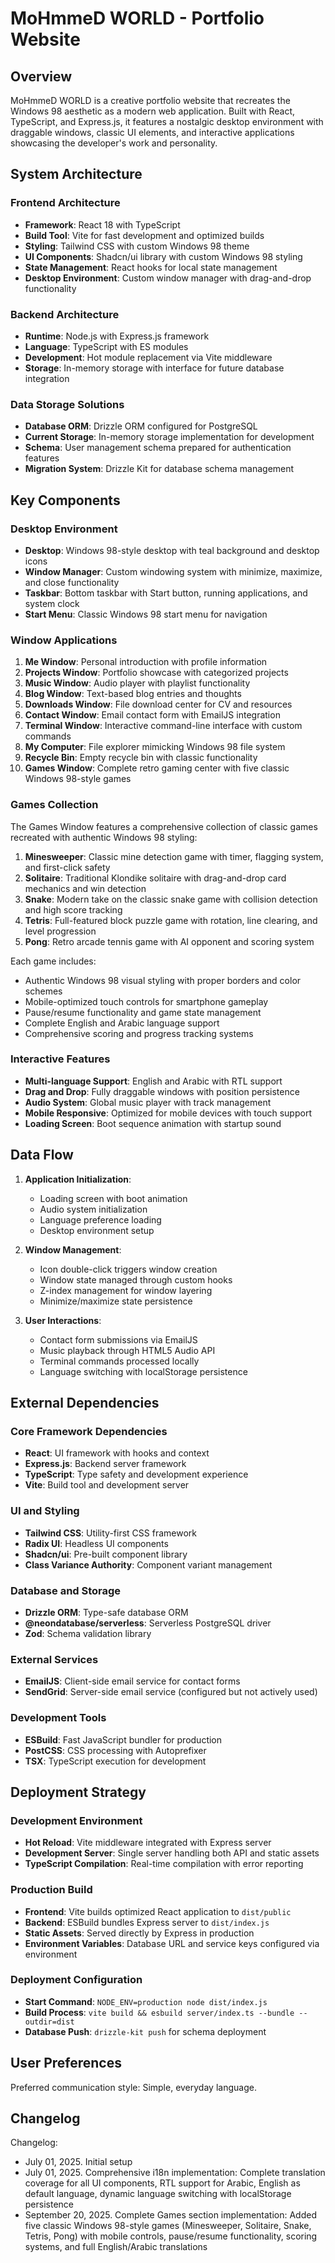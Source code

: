 # MoHmmeD WORLD - Portfolio Website

## Overview

MoHmmeD WORLD is a creative portfolio website that recreates the Windows 98 aesthetic as a modern web application. Built with React, TypeScript, and Express.js, it features a nostalgic desktop environment with draggable windows, classic UI elements, and interactive applications showcasing the developer's work and personality.

## System Architecture

### Frontend Architecture
- **Framework**: React 18 with TypeScript
- **Build Tool**: Vite for fast development and optimized builds
- **Styling**: Tailwind CSS with custom Windows 98 theme
- **UI Components**: Shadcn/ui library with custom Windows 98 styling
- **State Management**: React hooks for local state management
- **Desktop Environment**: Custom window manager with drag-and-drop functionality

### Backend Architecture
- **Runtime**: Node.js with Express.js framework
- **Language**: TypeScript with ES modules
- **Development**: Hot module replacement via Vite middleware
- **Storage**: In-memory storage with interface for future database integration

### Data Storage Solutions
- **Database ORM**: Drizzle ORM configured for PostgreSQL
- **Current Storage**: In-memory storage implementation for development
- **Schema**: User management schema prepared for authentication features
- **Migration System**: Drizzle Kit for database schema management

## Key Components

### Desktop Environment
- **Desktop**: Windows 98-style desktop with teal background and desktop icons
- **Window Manager**: Custom windowing system with minimize, maximize, and close functionality
- **Taskbar**: Bottom taskbar with Start button, running applications, and system clock
- **Start Menu**: Classic Windows 98 start menu for navigation

### Window Applications
1. **Me Window**: Personal introduction with profile information
2. **Projects Window**: Portfolio showcase with categorized projects
3. **Music Window**: Audio player with playlist functionality
4. **Blog Window**: Text-based blog entries and thoughts
5. **Downloads Window**: File download center for CV and resources
6. **Contact Window**: Email contact form with EmailJS integration
7. **Terminal Window**: Interactive command-line interface with custom commands
8. **My Computer**: File explorer mimicking Windows 98 file system
9. **Recycle Bin**: Empty recycle bin with classic functionality
10. **Games Window**: Complete retro gaming center with five classic Windows 98-style games

### Games Collection
The Games Window features a comprehensive collection of classic games recreated with authentic Windows 98 styling:

1. **Minesweeper**: Classic mine detection game with timer, flagging system, and first-click safety
2. **Solitaire**: Traditional Klondike solitaire with drag-and-drop card mechanics and win detection
3. **Snake**: Modern take on the classic snake game with collision detection and high score tracking
4. **Tetris**: Full-featured block puzzle game with rotation, line clearing, and level progression
5. **Pong**: Retro arcade tennis game with AI opponent and scoring system

Each game includes:
- Authentic Windows 98 visual styling with proper borders and color schemes
- Mobile-optimized touch controls for smartphone gameplay
- Pause/resume functionality and game state management
- Complete English and Arabic language support
- Comprehensive scoring and progress tracking systems

### Interactive Features
- **Multi-language Support**: English and Arabic with RTL support
- **Drag and Drop**: Fully draggable windows with position persistence
- **Audio System**: Global music player with track management
- **Mobile Responsive**: Optimized for mobile devices with touch support
- **Loading Screen**: Boot sequence animation with startup sound

## Data Flow

1. **Application Initialization**: 
   - Loading screen with boot animation
   - Audio system initialization
   - Language preference loading
   - Desktop environment setup

2. **Window Management**:
   - Icon double-click triggers window creation
   - Window state managed through custom hooks
   - Z-index management for window layering
   - Minimize/maximize state persistence

3. **User Interactions**:
   - Contact form submissions via EmailJS
   - Music playback through HTML5 Audio API
   - Terminal commands processed locally
   - Language switching with localStorage persistence

## External Dependencies

### Core Framework Dependencies
- **React**: UI framework with hooks and context
- **Express.js**: Backend server framework
- **TypeScript**: Type safety and development experience
- **Vite**: Build tool and development server

### UI and Styling
- **Tailwind CSS**: Utility-first CSS framework
- **Radix UI**: Headless UI components
- **Shadcn/ui**: Pre-built component library
- **Class Variance Authority**: Component variant management

### Database and Storage
- **Drizzle ORM**: Type-safe database ORM
- **@neondatabase/serverless**: Serverless PostgreSQL driver
- **Zod**: Schema validation library

### External Services
- **EmailJS**: Client-side email service for contact forms
- **SendGrid**: Server-side email service (configured but not actively used)

### Development Tools
- **ESBuild**: Fast JavaScript bundler for production
- **PostCSS**: CSS processing with Autoprefixer
- **TSX**: TypeScript execution for development

## Deployment Strategy

### Development Environment
- **Hot Reload**: Vite middleware integrated with Express server
- **Development Server**: Single server handling both API and static assets
- **TypeScript Compilation**: Real-time compilation with error reporting

### Production Build
- **Frontend**: Vite builds optimized React application to `dist/public`
- **Backend**: ESBuild bundles Express server to `dist/index.js`
- **Static Assets**: Served directly by Express in production
- **Environment Variables**: Database URL and service keys configured via environment

### Deployment Configuration
- **Start Command**: `NODE_ENV=production node dist/index.js`
- **Build Process**: `vite build && esbuild server/index.ts --bundle --outdir=dist`
- **Database Push**: `drizzle-kit push` for schema deployment

## User Preferences

Preferred communication style: Simple, everyday language.

## Changelog

Changelog:
- July 01, 2025. Initial setup
- July 01, 2025. Comprehensive i18n implementation: Complete translation coverage for all UI components, RTL support for Arabic, English as default language, dynamic language switching with localStorage persistence
- September 20, 2025. Complete Games section implementation: Added five classic Windows 98-style games (Minesweeper, Solitaire, Snake, Tetris, Pong) with mobile controls, pause/resume functionality, scoring systems, and full English/Arabic translations